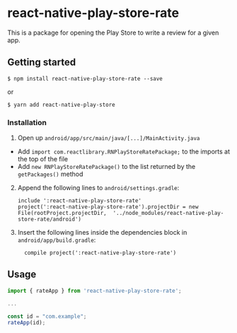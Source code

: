 # react-native-play-store-rate

This is a package for opening the Play Store to write a review for a given app.

## Getting started

```
$ npm install react-native-play-store-rate --save
```
or
```
$ yarn add react-native-play-store
```

### Installation

1. Open up `android/app/src/main/java/[...]/MainActivity.java`
  - Add `import com.reactlibrary.RNPlayStoreRatePackage;` to the imports at the top of the file
  - Add `new RNPlayStoreRatePackage()` to the list returned by the `getPackages()` method
2. Append the following lines to `android/settings.gradle`:
  	```
  	include ':react-native-play-store-rate'
  	project(':react-native-play-store-rate').projectDir = new File(rootProject.projectDir, 	'../node_modules/react-native-play-store-rate/android')
  	```
3. Insert the following lines inside the dependencies block in `android/app/build.gradle`:
  	```
      compile project(':react-native-play-store-rate')
  	```


## Usage
```javascript
import { rateApp } from 'react-native-play-store-rate';

...

const id = "com.example";
rateApp(id);
```
  